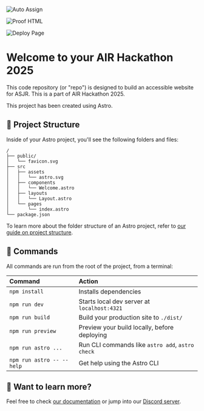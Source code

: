 ![Auto Assign](https://github.com/AIR-Hackathon-ASJR/demo-repository/actions/workflows/auto-assign.yml/badge.svg)

![Proof HTML](https://github.com/AIR-Hackathon-ASJR/demo-repository/actions/workflows/proof-html.yml/badge.svg)

![Deploy Page](https://github.com/AIR-Hackathon-ASJR/demo-repository/actions/workflows/deploy-pages.yml/badge.svg)

# Welcome to your AIR Hackathon 2025
This code repository (or "repo") is designed to build an accessible website for ASJR. This is a part of AIR Hackathon 2025.

This project has been created using Astro.

## 🚀 Project Structure

Inside of your Astro project, you'll see the following folders and files:

```text
/
├── public/
│   └── favicon.svg
├── src
│   ├── assets
│   │   └── astro.svg
│   ├── components
│   │   └── Welcome.astro
│   ├── layouts
│   │   └── Layout.astro
│   └── pages
│       └── index.astro
└── package.json
```

To learn more about the folder structure of an Astro project, refer to [our guide on project structure](https://docs.astro.build/en/basics/project-structure/).

## 🧞 Commands

All commands are run from the root of the project, from a terminal:

| Command                   | Action                                           |
| :------------------------ | :----------------------------------------------- |
| `npm install`             | Installs dependencies                            |
| `npm run dev`             | Starts local dev server at `localhost:4321`      |
| `npm run build`           | Build your production site to `./dist/`          |
| `npm run preview`         | Preview your build locally, before deploying     |
| `npm run astro ...`       | Run CLI commands like `astro add`, `astro check` |
| `npm run astro -- --help` | Get help using the Astro CLI                     |

## 👀 Want to learn more?

Feel free to check [our documentation](https://docs.astro.build) or jump into our [Discord server](https://astro.build/chat).
